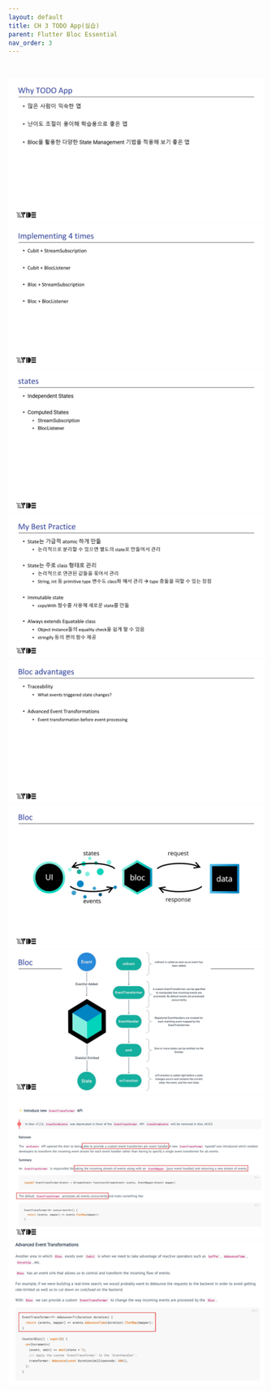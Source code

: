```yaml
---
layout: default
title: CH 3 TODO App(실습)
parent: Flutter Bloc Essential
nav_order: 3
---
```


<br>

![](/images/Todo+App+Overview-page-001.jpg)
![](/images/Todo+App+Overview-page-002.jpg)
![](/images/Todo+App+Overview-page-003.jpg)
![](/images/Todo+App+Overview-page-004.jpg)
![](/images/Applying+EventTransformer-page-001.jpg)
![](/images/Applying+EventTransformer-page-002.jpg)
![](/images/Applying+EventTransformer-page-003.jpg)
![](/images/Applying+EventTransformer-page-004.jpg)
![](/images/Applying+EventTransformer-page-005.jpg)
